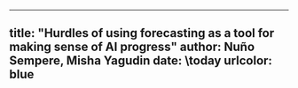 
---
title: "Hurdles of using forecasting as a tool for making sense of AI progress"
author: Nuño Sempere, Misha Yagudin
date: \today
urlcolor: blue
---

